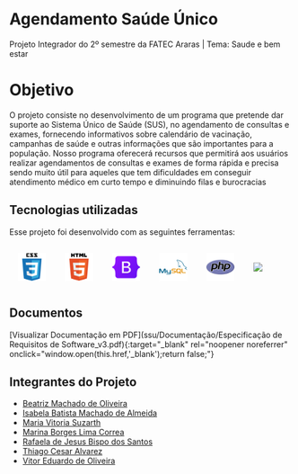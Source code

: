 # Agendamento Saúde Único 
Projeto Integrador do 2º semestre da FATEC Araras | Tema: Saude e bem estar

# Objetivo 
O projeto consiste no desenvolvimento de um programa que pretende dar suporte ao Sistema Único de Saúde (SUS), no agendamento de consultas e exames, fornecendo informativos sobre calendário de vacinação, campanhas de saúde e outras informações que são importantes para a população. Nosso programa oferecerá recursos que permitirá aos usuários realizar agendamentos de consultas e exames de forma rápida e precisa sendo muito útil para aqueles que tem dificuldades em conseguir atendimento médico em curto tempo e diminuindo filas e burocracias

## Tecnologias utilizadas

Esse projeto foi desenvolvido com as seguintes ferramentas:

<div><img height="50em" align="center"style="padding:15px;"
src="https://raw.githubusercontent.com/devicons/devicon/1119b9f84c0290e0f0b38982099a2bd027a48bf1/icons/css3/css3-original-wordmark.svg"/>
<img height="50em" align="center" style="padding:15px;" src="https://raw.githubusercontent.com/devicons/devicon/1119b9f84c0290e0f0b38982099a2bd027a48bf1/icons/html5/html5-original-wordmark.svg">
<img height="50em" align="center" style="padding:15px;" src="https://raw.githubusercontent.com/devicons/devicon/1119b9f84c0290e0f0b38982099a2bd027a48bf1/icons/bootstrap/bootstrap-original.svg"/>
<img height="50em" align="center" style="padding:15px;" src="https://raw.githubusercontent.com/devicons/devicon/1119b9f84c0290e0f0b38982099a2bd027a48bf1/icons/mysql/mysql-original-wordmark.svg"/>
<img height="50em" align="center" style="padding:15px;"src="https://raw.githubusercontent.com/devicons/devicon/1119b9f84c0290e0f0b38982099a2bd027a48bf1/icons/php/php-original.svg"/>
<img height="50em" align="center" style="padding:15px;" 
src="https://www.svgrepo.com/show/312259/github.svg"/>



## Documentos
[Visualizar Documentação em PDF](ssu/Documentação/Especificação de Requisitos de Software_v3.pdf){:target="_blank" rel="noopener noreferrer" onclick="window.open(this.href,'_blank');return false;"}



## Integrantes do Projeto
- [Beatriz Machado de Oliveira](https://github.com/beamclive)
- [Isabela Batista Machado de Almeida](https://github.com/isabalmeida)
- [Maria Vitoria Suzarth](https://github.com/mvitoriasuz)
- [Marina Borges Lima Correa](https://github.com/mborges007)
- [Rafaela de Jesus Bispo dos Santos](https://github.com/Rafaelajbsantos)
- [Thiago Cesar Alvarez ](https://github.com/Alvarez-T)
- [Vitor Eduardo de Oliveira](https://github.com/VitorEduardoOliveira)
